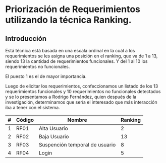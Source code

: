 # Priorización de Requerimientos utilizando la técnica Ranking.
## Introducción

Está técnica está basada en una escala ordinal en la cuál a los requerimientos se les asigna una posición en el ranking, que va de 1 a 13, siendo 13 la cantidad de requerimientos funcionales. Y del 1 al 10 los requerimientos no funcionales.

El puesto 1 es el de mayor importancia.

Luego de elicitar los requerimientos, confeccionamos un listado de los 13 requerimientos funcionales y 10 requerimientos no funcionales detectados y se lo presentamos a Rodrigo Fernández, quien después de la investigación, determinamos que sería el interesado que más interacción iba a tener con el sistema.

|# |Código |Nombre                        |Ranking|
|--|-------|------------------------------|-------|
|1 |RF01   |Alta Usuario                  |2      |
|2 |RF02   |Baja Usuario                  |13     |
|3 |RF03   |Suspención temporal de usuario|8      |
|4 |RF04   |Login                         |5      |